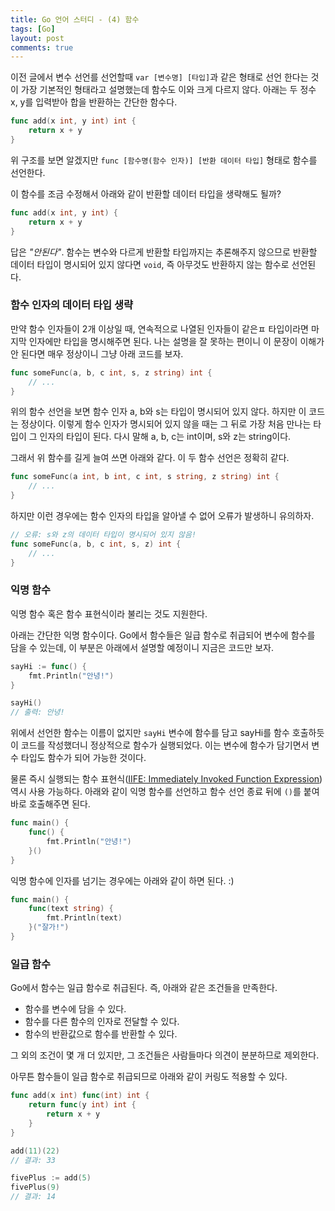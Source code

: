 ```yaml
---
title: Go 언어 스터디 - (4) 함수
tags: [Go]
layout: post
comments: true
---
```


이전 글에서 변수 선언를 선언할때 `var [변수명] [타입]`과 같은 형태로 선언 한다는 것이 가장 기본적인 형태라고 설명했는데 함수도 이와 크게 다르지 않다. 아래는 두 정수 x, y를 입력받아 합을 반환하는 간단한 함수다.

```go
func add(x int, y int) int {
    return x + y
}
```

위 구조를 보면 알겠지만 `func [함수명(함수 인자)] [반환 데이터 타입]` 형태로 함수를 선언한다.

이 함수를 조금 수정해서 아래와 같이 반환할 데이터 타입을 생략해도 될까?
```go
func add(x int, y int) {
    return x + y
}
```

답은 *"안된다"*. 함수는 변수와 다르게 반환할 타입까지는 추론해주지 않으므로 반환할 데이터 타입이 명시되어 있지 않다면 `void`, 즉 아무것도 반환하지 않는 함수로 선언된다.

### 함수 인자의 데이터 타입 생략

만약 함수 인자들이 2개 이상일 때, 연속적으로 나열된 인자들이 같은ㅍ 타입이라면 마지막 인자에만 타입을 명시해주면 된다. 나는 설명을 잘 못하는 편이니 이 문장이 이해가 안 된다면 매우 정상이니 그냥 아래 코드를 보자.

```go
func someFunc(a, b, c int, s, z string) int {
    // ...
}
```

위의 함수 선언을 보면 함수 인자 a, b와 s는 타입이 명시되어 있지 않다. 하지만 이 코드는 정상이다. 이렇게 함수 인자가 명시되어 있지 않을 때는 그 뒤로 가장 처음 만나는 타입이 그 인자의 타입이 된다. 다시 말해 a, b, c는 int이며, s와 z는 string이다.

그래서 위 함수를 길게 늘여 쓰면 아래와 같다. 이 두 함수 선언은 정확히 같다.
```go
func someFunc(a int, b int, c int, s string, z string) int {
    // ...
}
```

하지만 이런 경우에는 함수 인자의 타입을 알아낼 수 없어 오류가 발생하니 유의하자.
```go
// 오류: s와 z의 데이터 타입이 명시되어 있지 않음!
func someFunc(a, b, c int, s, z) int {
    // ...
}
```

### 익명 함수

익명 함수 혹은 함수 표현식이라 불리는 것도 지원한다.

아래는 간단한 익명 함수이다. Go에서 함수들은 일급 함수로 취급되어 변수에 함수를 담을 수 있는데, 이 부분은 아래에서 설명할 예정이니 지금은 코드만 보자.

```go
sayHi := func() {
    fmt.Println("안녕!")
}

sayHi()
// 출력: 안녕!
```

위에서 선언한 함수는 이름이 없지만 `sayHi` 변수에 함수를 담고 sayHi를 함수 호출하듯이 코드를 작성했더니 정상적으로 함수가 실행되었다. 이는 변수에 함수가 담기면서 변수 타입도 함수가 되어 가능한 것이다.

물론 즉시 실행되는 함수 표현식([IIFE: Immediately Invoked Function Expression](https://developer.mozilla.org/ko/docs/Glossary/IIFE)) 역시 사용 가능하다.
아래와 같이 익명 함수를 선언하고 함수 선언 종료 뒤에 `()`를 붙여 바로 호출해주면 된다.
```go
func main() {
    func() {
        fmt.Println("안녕!")
    }()
}
```

익명 함수에 인자를 넘기는 경우에는 아래와 같이 하면 된다. :)
```go
func main() {
    func(text string) {
        fmt.Println(text)
    }("잘가!")
}
```


### 일급 함수

Go에서 함수는 일급 함수로 취급된다. 즉, 아래와 같은 조건들을 만족한다.
- 함수를 변수에 담을 수 있다.
- 함수를 다른 함수의 인자로 전달할 수 있다.
- 함수의 반환값으로 함수를 반환할 수 있다.

그 외의 조건이 몇 개 더 있지만, 그 조건들은 사람들마다 의견이 분분하므로 제외한다.

아무튼 함수들이 일급 함수로 취급되므로 아래와 같이 커링도 적용할 수 있다.
```go
func add(x int) func(int) int {
    return func(y int) int {
        return x + y
    }
}

add(11)(22)
// 결과: 33

fivePlus := add(5)
fivePlus(9)
// 결과: 14
```
